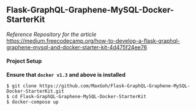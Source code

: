 ## Flask-GraphQL-Graphene-MySQL-Docker-StarterKit

*Reference Repository for the article* 
https://medium.freecodecamp.org/how-to-develop-a-flask-graphql-graphene-mysql-and-docker-starter-kit-4d475f24ee76

#### Project Setup

**Ensure that `docker v1.3` and above is installed**

```
$ git clone https://github.com/MaxGoh/Flask-GraphQL-Graphene-MySQL-Docker-StarterKit.git
$ cd Flask-GraphQL-Graphene-MySQL-Docker-StarterKit
$ docker-compose up
```
